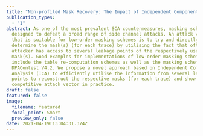 ```yaml
---
title: "Non-profiled Mask Recovery: The Impact of Independent Component Analysis"
publication_types:
  - "1"
abstract: As one of the most prevalent SCA countermeasures, masking schemes are
  designed to defeat a broad range of side channel attacks. An attack vector
  that is suitable for low-order masking schemes is to try and directly
  determine the mask(s) (for each trace) by utilising the fact that often an
  attacker has access to several leakage points of the respectively used
  mask(s). Good examples for implementations of low-order masking schemes
  include the table re-computation schemes as well as the masking scheme in
  DPAContest V4.2. We propose a novel approach based on Independent Component
  Analysis (ICA) to efficiently utilise the information from several leakage
  points to reconstruct the respective masks (for each trace) and show it is a
  competitive attack vector in practice.
draft: false
featured: false
image:
  filename: featured
  focal_point: Smart
  preview_only: false
date: 2021-04-19T13:04:31.374Z
---
```

